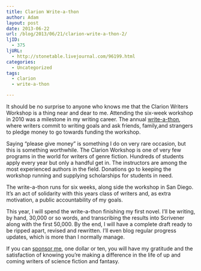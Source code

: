 ```yaml
---
title: Clarion Write-a-thon
author: Adam
layout: post
date: 2013-06-22
url: /blog/2013/06/21/clarion-write-a-thon-2/
ljID:
  - 375
ljURL:
  - http://stonetable.livejournal.com/96199.html
categories:
  - Uncategorized
tags:
  - clarion
  - write-a-thon

---
```

It should be no surprise to anyone who knows me that the Clarion Writers Workshop is a thing near and dear to me. Attending the six-week workshop in 2010 was a milestone in my writing career. The annual [write-a-thon](1), where writers commit to writing goals and ask friends, family,and strangers to pledge money to go towards funding the workshop.

Saying &#8220;please give money&#8221; is something I do on very rare occasion, but this is something worthwhile. The Clarion Workshop is one of very few programs in the world for writers of genre fiction. Hundreds of students apply every year but only a handful get in. The instructors are among the most experienced authors in the field. Donations go to keeping the workshop running and supplying scholarships for students in need.

The write-a-thon runs for six weeks, along side the workshop in San Diego. It&#8217;s an act of solidarity with this years class of writers and, as extra motivation, a public accountability of my goals.

This year, I will spend the write-a-thon finishing my first novel. I&#8217;ll be writing, by hand, 30,000 or so words, and transcribing the results into Scrivener along with the first 50,000. By the end, I will have a complete draft ready to be ripped apart, revised and rewritten. I&#8217;ll even blog regular progress updates, which is more than I normally manage.

If you can [sponsor me](2), one dollar or ten, you will have my gratitude and the satisfaction of knowing you&#8217;re making a difference in the life of up and coming writers of science fiction and fantasy.

&nbsp;

 [1]: http://clarionwriteathon.org/
 [2]: http://clarionwriteathon.org/members/profile.php?writerid=865519
